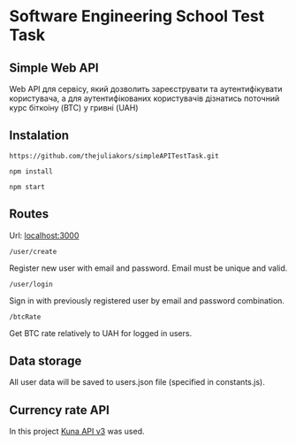 # Software Engineering School Test Task
## Simple Web API

Web API для сервісу, який дозволить зареєструвати та аутентифікувати користувача, а для аутентифікованих користувачів дізнатись поточний курс біткоіну (BTC) у гривні (UAH)

## Instalation
```
https://github.com/thejuliakors/simpleAPITestTask.git
```
```
npm install
```
```
npm start
```

## Routes
Url: [localhost:3000](localhost:3000)
```
/user/create
```
Register new user with email and password. Email must be unique and valid.
```
/user/login
```
Sign in with previously registered user by email and password combination.
```
/btcRate
```
Get BTC rate relatively to UAH for logged in users.

## Data storage
All user data will be saved to users.json file (specified in constants.js).

## Currency rate API
In this project [Kuna API v3](https://github.com/kunadevelopers/api-docs) was used.
